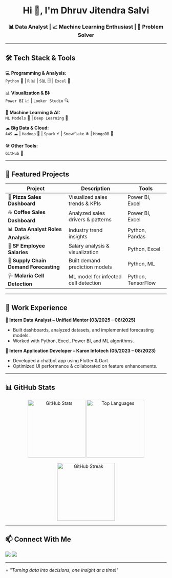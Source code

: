 <h1 align="center">Hi 👋, I'm Dhruv Jitendra Salvi</h1>
<h3 align="center">📊 Data Analyst | 📈 Machine Learning Enthusiast | 🧩 Problem Solver</h3>

---

## 🛠 Tech Stack & Tools  
💻 **Programming & Analysis:**  
`Python` 🐍 | `R` 📊 | `SQL` 🗄 | `Excel` 📑  

📊 **Visualization & BI:**  
`Power BI` 📈 | `Looker Studio` 🔍  

🤖 **Machine Learning & AI:**  
`ML Models` 🤖 | `Deep Learning` 🧠 

☁ **Big Data & Cloud:**  
`AWS` ☁ | `Hadoop` 🐘 | `Spark` ⚡ | `Snowflake` ❄ | `MongoDB` 🍃  

🛠 **Other Tools:**  
`GitHub` 🐙  

---

## 📂 Featured Projects  
| Project | Description | Tools |
|---------|-------------|-------|
| 🍕 **Pizza Sales Dashboard** | Visualized sales trends & KPIs | Power BI, Excel |
| ☕ **Coffee Sales Dashboard** | Analyzed sales drivers & patterns | Power BI, Excel |
| 📊 **Data Analyst Roles Analysis** | Industry trend insights | Python, Pandas |
| 💼 **SF Employee Salaries** | Salary analysis & visualization | Python, Excel |
| 🚚 **Supply Chain Demand Forecasting** | Built demand prediction models | Python, ML |
| 🩺 **Malaria Cell Detection** | ML model for infected cell detection | Python, TensorFlow |

---

## 💼 Work Experience  
**📍 Intern Data Analyst – Unified Mentor (03/2025 – 06/2025)**  
- Built dashboards, analyzed datasets, and implemented forecasting models.  
- Worked with Python, Excel, Power BI, and ML algorithms.  

**📍 Intern Application Developer – Karon Infotech (05/2023 – 08/2023)**  
- Developed a chatbot app using Flutter & Dart.  
- Optimized UI performance & collaborated on feature enhancements.  

---

## 📊 GitHub Stats  
<p align="center">
  <img src="https://github-readme-stats.vercel.app/api?username=DhruvSalvi&show_icons=true&theme=radical" alt="GitHub Stats" height="180" />
  <img src="https://github-readme-stats.vercel.app/api/top-langs/?username=DhruvSalvi&layout=compact&theme=radical" alt="Top Languages" height="180" />
</p>

<p align="center">
  <img src="https://github-readme-streak-stats.herokuapp.com/?user=DhruvSalvi&theme=radical" alt="GitHub Streak" height="180" />
</p>

---

## 📫 Connect With Me  
<p align="left">
<a href="https://github.com/DhruvSalvi" target="_blank"><img src="https://img.shields.io/badge/GitHub-%2324292e.svg?&style=for-the-badge&logo=github&logoColor=white" /></a>
<a href="www.linkedin.com/in/dhruv-salvi-06a2831a2" target="_blank"><img src="https://img.shields.io/badge/LinkedIn-%230077B5.svg?&style=for-the-badge&logo=linkedin&logoColor=white" /></a>
</p>

---

⭐️ _"Turning data into decisions, one insight at a time!"_

